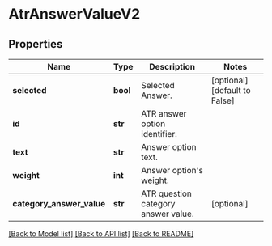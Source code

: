 # AtrAnswerValueV2

## Properties
Name | Type | Description | Notes
------------ | ------------- | ------------- | -------------
**selected** | **bool** | Selected Answer. | [optional] [default to False]
**id** | **str** | ATR answer option identifier. | 
**text** | **str** | Answer option text. | 
**weight** | **int** | Answer option&#x27;s weight. | 
**category_answer_value** | **str** | ATR question category answer value. | [optional] 

[[Back to Model list]](../README.md#documentation-for-models) [[Back to API list]](../README.md#documentation-for-api-endpoints) [[Back to README]](../README.md)

